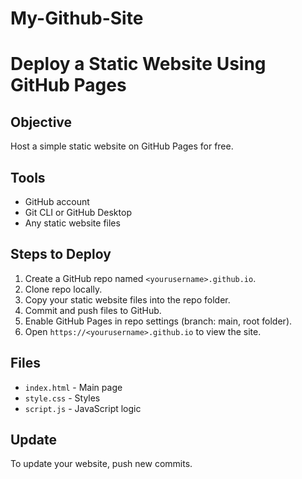 # My-Github-Site
# Deploy a Static Website Using GitHub Pages

## Objective
Host a simple static website on GitHub Pages for free.

## Tools
- GitHub account
- Git CLI or GitHub Desktop
- Any static website files

## Steps to Deploy
1. Create a GitHub repo named `<yourusername>.github.io`.
2. Clone repo locally.
3. Copy your static website files into the repo folder.
4. Commit and push files to GitHub.
5. Enable GitHub Pages in repo settings (branch: main, root folder).
6. Open `https://<yourusername>.github.io` to view the site.

##  Files
- `index.html` - Main page
- `style.css` - Styles
- `script.js` - JavaScript logic

## Update
To update your website, push new commits.

